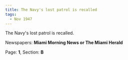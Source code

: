 ```yaml
---  
title: The Navy's lost patrol is recalled  
tags:  
  - Nov 1947  
---  
```

  
The Navy's lost patrol is recalled.  
  
Newspapers: **Miami Morning News or The Miami Herald**  
  
Page: **1**, Section: **B** 
